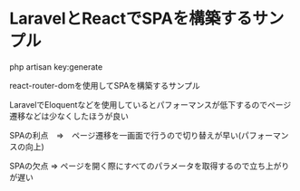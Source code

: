 # LaravelとReactでSPAを構築するサンプル

php artisan key:generate

react-router-domを使用してSPAを構築するサンプル

LaravelでEloquentなどを使用しているとパフォーマンスが低下するのでページ遷移などは少なくしたほうが良い

SPAの利点　=>　ページ遷移を一画面で行うので切り替えが早い(パフォーマンスの向上)

SPAの欠点 => ページを開く際にすべてのパラメータを取得するので立ち上がりが遅い
